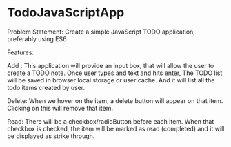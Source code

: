 # TodoJavaScriptApp
Problem Statement: Create a simple JavaScript TODO application, preferably using ES6

Features:

Add :
This application will provide an input box, that will allow the user to create a TODO note. Once user types and text and hits enter, The TODO list will be saved in browser local storage or user cache. And it will list all the todo items created by user.

Delete:
When we hover on the item, a delete button will appear on that item. Clicking on this will remove that item.

Read:
There will be a checkbox/radioButton before each item. When that checkbox is checked, the item will be marked as read (completed) and it will be displayed as strike through.


